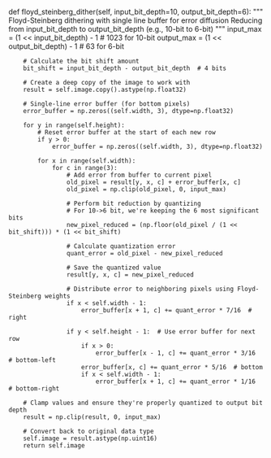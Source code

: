 def floyd_steinberg_dither(self, input_bit_depth=10, output_bit_depth=6):
        """
        Floyd-Steinberg dithering with single line buffer for error diffusion
        Reducing from input_bit_depth to output_bit_depth (e.g., 10-bit to 6-bit)
        """
        input_max = (1 << input_bit_depth) - 1  # 1023 for 10-bit
        output_max = (1 << output_bit_depth) - 1  # 63 for 6-bit
        
        # Calculate the bit shift amount
        bit_shift = input_bit_depth - output_bit_depth  # 4 bits
        
        # Create a deep copy of the image to work with
        result = self.image.copy().astype(np.float32)
        
        # Single-line error buffer (for bottom pixels)
        error_buffer = np.zeros((self.width, 3), dtype=np.float32)
        
        for y in range(self.height):
            # Reset error buffer at the start of each new row
            if y > 0:
                error_buffer = np.zeros((self.width, 3), dtype=np.float32)
            
            for x in range(self.width):
                for c in range(3):
                    # Add error from buffer to current pixel
                    old_pixel = result[y, x, c] + error_buffer[x, c]
                    old_pixel = np.clip(old_pixel, 0, input_max)
                    
                    # Perform bit reduction by quantizing
                    # For 10->6 bit, we're keeping the 6 most significant bits
                    new_pixel_reduced = (np.floor(old_pixel / (1 << bit_shift))) * (1 << bit_shift)
                    
                    # Calculate quantization error
                    quant_error = old_pixel - new_pixel_reduced
                    
                    # Save the quantized value
                    result[y, x, c] = new_pixel_reduced
                    
                    # Distribute error to neighboring pixels using Floyd-Steinberg weights
                    if x < self.width - 1:
                        error_buffer[x + 1, c] += quant_error * 7/16  # right
                    
                    if y < self.height - 1:  # Use error buffer for next row
                        if x > 0:
                            error_buffer[x - 1, c] += quant_error * 3/16  # bottom-left
                        error_buffer[x, c] += quant_error * 5/16  # bottom
                        if x < self.width - 1:
                            error_buffer[x + 1, c] += quant_error * 1/16  # bottom-right
        
        # Clamp values and ensure they're properly quantized to output bit depth
        result = np.clip(result, 0, input_max)
        
        # Convert back to original data type
        self.image = result.astype(np.uint16)
        return self.image
